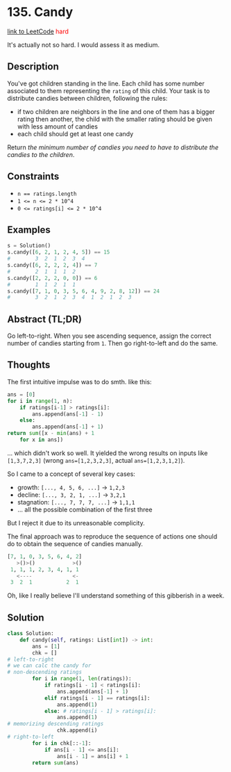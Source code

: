 # 135. Candy


[link to LeetCode](https://leetcode.com/problems/candy/)
<span style="color:red">hard</span>

It's actually not so hard. I would assess it as medium.

## Description
You've got children standing in the line. Each child has some number associated to them representing the `rating` of this child. Your task is to distribute candies between children, following the rules:
- if two children are neighbors in the line and one of them has a bigger rating then another, the child with the smaller rating should be given with less amount of candies
- each child should get at least one candy

Return _the minimum number of candies you need to have to distribute the candies to the children_.
## Constraints
-   `n == ratings.length`
-   `1 <= n <= 2 * 10^4`
-   `0 <= ratings[i] <= 2 * 10^4`
## Examples
```python
s = Solution()
s.candy([6, 2, 1, 2, 4, 5]) == 15
# 		 3  2  1  2  3  4
s.candy([6, 2, 2, 2, 4]) == 7
# 		 2  1  1  1  2
s.candy([2, 2, 2, 0, 0]) == 6
# 		 1  1  2  1  1
s.candy([7, 1, 0, 3, 5, 6, 4, 9, 2, 8, 12]) == 24
# 		 3  2  1  2  3  4  1  2  1  2  3

```

## Abstract (TL;DR)
Go left-to-right. 
When you see ascending sequence, assign the correct number of candies starting from `1`.
Then go right-to-left and do the same.

## Thoughts
The first intuitive impulse was to do smth. like this:
```python
ans = [0]
for i in range(1, n):
    if ratings[i-1] > ratings[i]:
	    ans.append(ans[-1] - 1)
	else:
	    ans.append(ans[-1] + 1)
return sum([x - min(ans) + 1
    for x in ans])
```
... which didn't work so well. It yielded the wrong results on inputs like `[1,3,7,2,3]` (wrong `ans=[1,2,3,2,3]`, actual `ans=[1,2,3,1,2]`).

So I came to a concept of several key cases:
- growth: `[..., 4, 5, 6, ...]` -> `1,2,3` 
- decline: `[..., 3, 2, 1, ...]` -> `3,2,1`
- stagnation: `[..., 7, 7, 7, ...]` -> `1,1,1`
- ... all the possible combination of the first three

But I reject it due to its unreasonable complicity.

The final approach was to reproduce the sequence of actions one should do to obtain the sequence of candies manually.

```python
[7, 1, 0, 3, 5, 6, 4, 2]
   >()>()            >()
 1, 1, 1, 2, 3, 4, 1, 1
   <----             <-
 3  2  1           2  1
```
Oh, like I really believe I'll understand something of this gibberish in a week.

## Solution
```python
class Solution:
    def candy(self, ratings: List[int]) -> int:
        ans = [1]
        chk = []
# left-to-right
# we can calc the candy for
# non-descending ratings
        for i in range(1, len(ratings)):
            if ratings[i - 1] < ratings[i]:
                ans.append(ans[-1] + 1)
            elif ratings[i - 1] == ratings[i]:
                ans.append(1)
            else: # ratings[i - 1] > ratings[i]:
                ans.append(1)
# memorizing descending ratings
                chk.append(i)
# right-to-left
        for i in chk[::-1]:
            if ans[i - 1] <= ans[i]:
                ans[i - 1] = ans[i] + 1
        return sum(ans)
```
